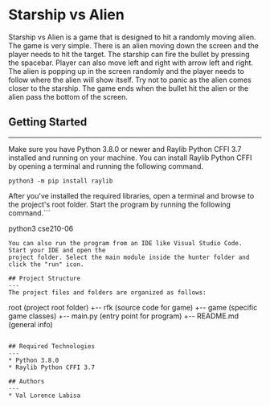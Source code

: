 # Starship vs Alien
Starship vs Alien is a game that is designed to hit a randomly moving alien. The game is very simple. There is an alien moving down the screen and the player needs to hit the target. The starship can fire the bullet by pressing the spacebar. Player can also move left and right with arrow left and right. The alien is popping up in the screen randomly and the player needs to follow where the alien will show itself. Try not to panic as the alien comes closer to the starship. The game ends when the bullet hit the alien or the alien pass the bottom of the screen.

## Getting Started
---
Make sure you have Python 3.8.0 or newer and Raylib Python CFFI 3.7 installed and running on your machine. You can install Raylib Python CFFI by opening a terminal and running the following command.
```
python3 -m pip install raylib
```
After you've installed the required libraries, open a terminal and browse to the project's root folder. Start the program by running the following command.```

python3 cse210-06
```
You can also run the program from an IDE like Visual Studio Code. Start your IDE and open the 
project folder. Select the main module inside the hunter folder and click the "run" icon.

## Project Structure
---
The project files and folders are organized as follows:
```
root                    (project root folder)
+-- rfk                 (source code for game)
  +-- game              (specific game classes)
  +-- main.py       (entry point for program)
  +-- README.md         (general info)
```

## Required Technologies
---
* Python 3.8.0
* Raylib Python CFFI 3.7

## Authors
---
* Val Lorence Labisa
